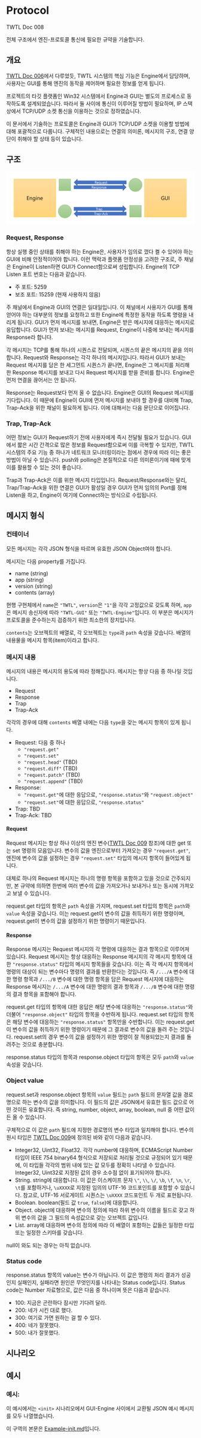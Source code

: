 # Protocol

TWTL Doc 008

전체 구조에서 엔진-프로토콜 통신에 필요한 규약을 기술합니다.

## 개요

[TWTL Doc 006](/006-architecture)에서 다루었듯, TWTL 시스템의 핵심 기능은 Engine에서 담당하며, 사용자는 GUI를 통해 엔진의 동작을 제어하며 필요한 정보를 얻게 됩니다.

프로젝트의 타깃 플랫폼인 Win32 시스템에서 Engine과 GUI는 별도의 프로세스로 동작하도록 설계되었습니다. 따라서 둘 사이에 통신이 이루어질 방법이 필요하며, IP 스택 상에서 TCP/UDP 소켓 통신을 이용하는 것으로 정하였습니다.

이 문서에서 기술하는 프로토콜은 Engine과 GUI가 TCP/UDP 소켓을 이용할 방법에 대해 포괄적으로 다룹니다. 구체적인 내용으로는 연결의 의미론, 메시지의 구조, 연결 양단이 취해야 할 상태 등이 있습니다.

## 구조

![Structure](./Protocol-Structure.png)

### Request, Response

항상 실행 중인 상태를 취해야 하는 Engine은, 사용자가 임의로 껐다 켤 수 있어야 하는 GUI에 비해 안정적이어야 합니다. 이런 맥락과 플랫폼 안정성을 고려한 구조로, 주 채널은 Engine이 Listen하면 GUI가 Connect함으로써 성립합니다. Engine의 TCP Listen 포트 번호는 다음과 같습니다.

* 주 포트: 5259
* 보조 포트: 15259 (현재 사용하지 않음)

주 채널에서 Engine과 GUI의 연결은 일대일입니다. 이 채널에서 사용자가 GUI를 통해 얻어야 하는 대부분의 정보를 요청하고 또한 Engine에 특정한 동작을 하도록 명령을 내리게 됩니다. GUI가 먼저 메시지를 보내면, Engine은 받은 메시지에 대응하는 메시지로 응답합니다. GUI가 먼저 보내는 메시지를 Request, Engine이 나중에 보내는 메시지를 Response라 합니다.

각 메시지는 TCP를 통해 하나의 시퀀스로 전달되며, 시퀀스의 끝은 메시지의 끝을 의미합니다. Request와 Response는 각각 하나의 메시지입니다. 따라서 GUI가 보내는 Request 메시지를 담은 한 세그먼트 시퀀스가 끝나면, Engine은 그 메시지를 처리해 한 Response 메시지를 보내고 다시 Request 메시지를 받을 준비를 합니다. Engine은 먼저 연결을 끊어서는 안 됩니다.

Response는 Request보다 먼저 올 수 없습니다. Engine은 GUI의 Request 메시지를 기다립니다. 이 때문에 Engine이 GUI에 먼저 메시지를 보내야 할 경우를 대비해 Trap, Trap-Ack을 위한 채널이 필요하게 됩니다. 이에 대해서는 다음 문단으로 이어집니다.

### Trap, Trap-Ack

어떤 정보는 GUI가 Request하기 전에 사용자에게 즉시 전달될 필요가 있습니다. GUI에서 짧은 시간 간격으로 많은 정보를 Request함으로써 이를 극복할 수 있지만, TWTL 시스템의 주요 기능 중 하나가 네트워크 모니터링이라는 점에서 경우에 따라 이는 좋은 방법이 아닐 수 있습니다. push와 polling은 본질적으로 다른 의미론이기에 때에 맞게 이를 활용할 수 있는 것이 좋습니다.

Trap과 Trap-Ack은 이를 위한 메시지 타입입니다. Request/Response와는 달리, Trap/Trap-Ack을 위한 연결은 GUI가 활성일 경우 GUI가 먼저 임의의 Port를 정해 Listen을 하고, Engine이 여기에 Connect하는 방식으로 수립됩니다.

## 메시지 형식

### 컨테이너

모든 메시지는 각각 JSON 형식을 따르며 유효한 JSON Object여야 합니다.

메시지는 다음 property를 가집니다.

* name (string)
* app (string)
* version (string)
* contents (array)

현행 구현체에서 `name`은 `"TWTL"`, `version`은 `"1"`을 각각 고정값으로 갖도록 하며, `app`은 메시지 송신자에 따라 `"TWTL-GUI"` 또는 `"TWTL-Engine"`입니다. 이 부분은 메시지가 프로토콜을 준수하는지 검증하기 위한 최소한의 장치입니다.

`contents`는 오브젝트의 배열로, 각 오브젝트는 `type`과 `path` 속성을 갖습니다. 배열의 내용물을 메시지 항목(item)이라고 합니다.

### 메시지 내용

메시지의 내용은 메시지의 용도에 따라 정해집니다. 메시지는 항상 다음 중 하나일 것입니다.

* Request
* Response
* Trap
* Trap-Ack

각각의 경우에 대해 `contents` 배열 내에는 다음 `type`을 갖는 메시지 항목이 있게 됩니다.

* Request: 다음 중 하나
    * `"request.get"`
    * `"request.set"`
    * `"request.head"` (TBD)
    * `"request.diff"` (TBD)
    * `"request.patch"` (TBD)
    * `"request.append"` (TBD)
* Response:
    * `"request.get"`에 대한 응답으로, `"response.status"`와 `"request.object"`
    * `"request.set"`에 대한 응답으로, `"response.status"`
* Trap: TBD
* Trap-Ack: TBD

#### Request

Request 메시지는 항상 하나 이상의 엔진 변수([TWTL Doc 009](/009-variables) 참조)에 대한 get 또는 set 명령의 모음입니다. 변수의 값을 엔진으로부터 가져오는 경우 `"request.get"`, 엔진에 변수의 값을 설정하는 경우 `"request.set"` 타입의 메시지 항목이 들어있게 됩니다.

대체로 하나의 Request 메시지는 하나의 명령 항목을 포함하고 있을 것으로 간주되지만, 본 규약에 의하면 한번에 여러 변수의 값을 가져오거나 보내거나 또는 동시에 가져오고 보낼 수 있습니다.

request.get 타입의 항목은 `path` 속성을 가지며, request.set 타입의 항목은 `path`와 `value` 속성을 갖습니다. 이는 request.get이 변수의 값을 취득하기 위한 명령이며, request.get이 변수의 값을 설정하기 위한 명령이기 때문입니다.

#### Response

Response 메시지는 Request 메시지의 각 명령에 대응하는 결과 항목으로 이루어져 있습니다. Request 메시지는 항상 대응하는 Response 메시지의 각 메시지 항목에 대한 `"response.status"` 타입의 메시지 항목들을 갖습니다. 이는 즉 각 메시지 항목에서 명령의 대상이 되는 변수마다 명령의 결과를 반환한다는 것입니다. 즉 `/.../A` 변수에 대한 명령 항목과 `/.../B` 변수에 대한 명령 항목을 담은 Request 메시지에 대응하는 Response 메시지는 `/.../A` 변수에 대한 명령의 결과 항목과 `/.../B` 변수에 대한 명령의 결과 항목을 포함해야 합니다.

request.get 타입의 항목에 대한 응답은 해당 변수에 대응하는 `"response.status"`와 더불어 `"response.object"` 타입의 항목을 수반하게 됩니다. request.set 타입의 항목은 해당 변수에 대응하는 `"response.status"` 항목만을 수반합니다. 이는 request.get이 변수의 값을 취득하기 위한 명령이기 때문에 그 결과로 변수의 값을 돌려 주는 것입니다. request.set의 경우 변수의 값을 설정하기 위한 명령이 잘 적용되었는지 결과를 돌려주는 것으로 충분합니다.

response.status 타입의 항목과 response.object 타입의 항목은 모두 `path`와 `value` 속성을 갖습니다.

### Object value

request.set과 response.object 항목의 `value` 필드는 `path` 필드의 문자열 값을 경로명으로 하는 변수의 값을 의미합니다. 이 필드의 값은 JSON에서 유효한 필드 값으로 어떤 것이든 유효합니다. 즉 string, number, object, array, boolean, null 중 어떤 값이든 올 수 있습니다.

구체적으로 이 값은 `path` 필드에 지정한 경로명의 변수 타입과 일치해야 합니다. 변수의 원시 타입은 [TWTL Doc 009](/009-variables)에 정의된 바와 같이 다음과 같습니다.

* Integer32, Uint32, Float32. 각각 number에 대응하며, ECMAScript Number 타입이 IEEE 754 binary64 형식으로 저장되로 처리될 것으로 규정되어 있기 때문에, 이 타입들 각각의 범위 내에 있는 값 모두를 정확히 나타낼 수 있습니다. Integer32, Uint32로 지정된 값의 경우 소수점 없이 표기되어야 합니다.
* String. string에 대응합니다. 이 값은 이스케이프 문자 `\"`, `\\`, `\/`, `\b`, `\f`, `\n`, `\r`, `\t`를 포함하거나, `\uXXXX`로 지정된 임의의 UTF-16 코드포인트를 포함할 수 있습니다. 참고로, UTF-16 서로게이트 시퀀스는 `\uXXXX` 코드포인트 두 개로 표현됩니다.
* Boolean. boolean(필드 값 `true`, `false`)에 대응합니다.
* Object. object에 대응하며 변수의 정의에 따라 하위 변수의 이름을 필드로 갖고 하위 변수의 값을 그 필드의 속성값으로 갖는 오브젝트 값입니다.
* List. array에 대응하며 변수의 정의에 따라 이 배열이 포함하는 값들은 일정한 타입 또는 일정한 스키마를 갖습니다.

null이 와도 되는 경우는 아직 없습니다.

### Status code

response.status 항목의 value는 변수가 아닙니다. 이 값은 명령의 처리 결과가 성공인지 실패인지, 실패라면 원인은 무엇인지를 나타내는 Status code입니다. Status code는 Number 자료형으로, 값은 다음 중 하나이며 뜻은 다음과 같습니다.

* 100: 지금은 곤란하다 잠시만 기다려 달라.
* 200: 네가 시킨 대로 했다.
* 300: 여기로 가면 원하는 걸 할 수 있다.
* 400: 네가 잘못했다.
* 500: 내가 잘못했다.

## 시나리오

## 예시

### 예시: <init>

이 예시에서는 `<init>` 시나리오에서 GUI-Engine 사이에서 교환될 JSON 예시 메시지를 모두 나열했습니다.

이 구역의 본문은 [Example-init.md](./Example-init.md)입니다.
